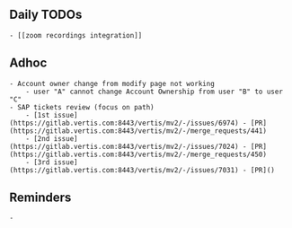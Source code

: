 ## Daily TODOs
	- [[zoom recordings integration]]
## Adhoc
	- Account owner change from modify page not working
		- user "A" cannot change Account Ownership from user "B" to user "C"
	- SAP tickets review (focus on path)
		- [1st issue](https://gitlab.vertis.com:8443/vertis/mv2/-/issues/6974) - [PR](https://gitlab.vertis.com:8443/vertis/mv2/-/merge_requests/441)
		- [2nd issue](https://gitlab.vertis.com:8443/vertis/mv2/-/issues/7024) - [PR](https://gitlab.vertis.com:8443/vertis/mv2/-/merge_requests/450)
		- [3rd issue](https://gitlab.vertis.com:8443/vertis/mv2/-/issues/7031) - [PR]()
## Reminders
	-
